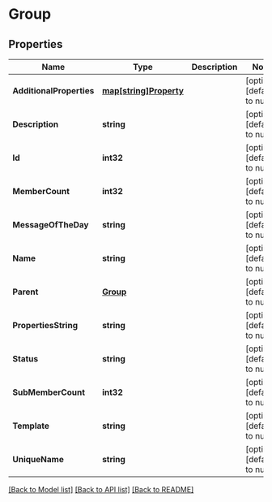 # Group

## Properties
Name | Type | Description | Notes
------------ | ------------- | ------------- | -------------
**AdditionalProperties** | [**map[string]Property**](Property.md) |  | [optional] [default to null]
**Description** | **string** |  | [optional] [default to null]
**Id** | **int32** |  | [optional] [default to null]
**MemberCount** | **int32** |  | [optional] [default to null]
**MessageOfTheDay** | **string** |  | [optional] [default to null]
**Name** | **string** |  | [optional] [default to null]
**Parent** | [**Group**](Group.md) |  | [optional] [default to null]
**PropertiesString** | **string** |  | [optional] [default to null]
**Status** | **string** |  | [optional] [default to null]
**SubMemberCount** | **int32** |  | [optional] [default to null]
**Template** | **string** |  | [optional] [default to null]
**UniqueName** | **string** |  | [optional] [default to null]

[[Back to Model list]](../README.md#documentation-for-models) [[Back to API list]](../README.md#documentation-for-api-endpoints) [[Back to README]](../README.md)


